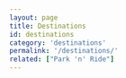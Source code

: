 ```yaml
---
layout: page
title: Destinations
id: destinations
category: 'destinations'
permalink: '/destinations/'
related: ["Park 'n' Ride"]
---
```

